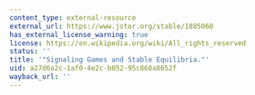 ```yaml
---
content_type: external-resource
external_url: https://www.jstor.org/stable/1885060
has_external_license_warning: true
license: https://en.wikipedia.org/wiki/All_rights_reserved
status: ''
title: '"Signaling Games and Stable Equilibria."'
uid: a27d6a2c-1af0-4e2c-b052-95c868a8652f
wayback_url: ''
---
```

